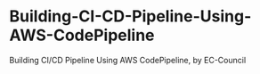 # Building-CI-CD-Pipeline-Using-AWS-CodePipeline
Building CI/CD Pipeline Using AWS CodePipeline, by EC-Council
